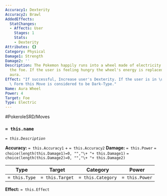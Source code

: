 ```yaml
---
Accuracy1: Dexterity
Accuracy2: Brawl
AddedEffects:
  StatChanges:
  - Affects: User
    Stages: 1
    Stats:
    - Dexterity
Attributes: {}
Category: Physical
Damage1: Strength
Damage2: ''
Description: The Pokemon happily runs into a wheel made of electricity that strikes
  the foe. If the user is feeling hungry the wheel's energy is replaced by a dark
  aura.
Effect: "If successful, Increase user's Dexterity. If the user is in \u201CHangry\u201D\
  \ Form this Move is considered to be Dark-Type."
Name: Aura Wheel
Power: 4
Target: Foe
Type: Electric
---
```


#PokeroleSRD/Moves

### `= this.name`
*`= this.Description`*

**Accuracy:** `= this.Accuracy1` + `= this.Accuracy2`
**Damage:** `= this.Power` `= choice(length(this.Damage1)=0, "","\+ "+ this.Damage1)` `= choice(length(this.Damage2)=0, "","\+ "+ this.Damage2)`

| Type          | Target          | Category          | Power          |
| ------------- | --------------- | ----------------  | -------------- |
| `= this.Type` | `= this.Target` | `= this.Category` | `= this.Power` | 

**Effect:** `= this.Effect`